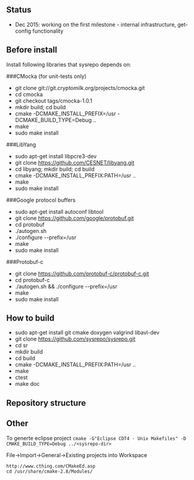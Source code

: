 ## Status
- Dec 2015: working on the first milestone - internal infrastructure, get-config functionality

## Before install
Install following libraries that sysrepo depends on:

###CMocka
(for unit-tests only)
- git clone git://git.cryptomilk.org/projects/cmocka.git
- cd cmocka
- git checkout tags/cmocka-1.0.1
- mkdir build; cd build
- cmake -DCMAKE_INSTALL_PREFIX=/usr -DCMAKE_BUILD_TYPE=Debug ..
- make
- sudo make install

###LibYang
- sudo apt-get install libpcre3-dev
- git clone https://github.com/CESNET/libyang.git
- cd libyang; mkdir build; cd build
- cmake -DCMAKE_INSTALL_PREFIX:PATH=/usr ..
- make
- sudo make install

###Google protocol buffers
- sudo apt-get install autoconf libtool
- git clone https://github.com/google/protobuf.git
- cd protobuf
- ./autogen.sh
- ./configure --prefix=/usr
- make
- sudo make install

###Protobuf-c
- git clone https://github.com/protobuf-c/protobuf-c.git
- cd protobuf-c
- ./autogen.sh && ./configure --prefix=/usr 
- make 
- sudo make install


## How to build
- sudo apt-get install git cmake doxygen valgrind libavl-dev
- git clone https://github.com/sysrepo/sysrepo.git
- cd sr
- mkdir build
- cd build
- cmake -DCMAKE_INSTALL_PREFIX:PATH=/usr ..
- make
- ctest
- make doc


## Repository structure

## Other
To generte eclipse project
```cmake -G"Eclipse CDT4 - Unix Makefiles" -D CMAKE_BUILD_TYPE=Debug ../<sysrepo-dir>```

File->Import->General->Existing projects into Workspace
```
http://www.cthing.com/CMakeEd.asp
cd /usr/share/cmake-2.8/Modules/
```

